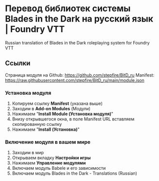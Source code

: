 # Перевод библиотек системы Blades in the Dark на русский язык | Foundry VTT
Russian translation of Blades in the Dark roleplaying system for Foundry VTT
## Ссылки
Страница модуля на Github: https://github.com/stepfire/BitD_ru
Manifest: https://raw.githubusercontent.com/stepfire/BitD_ru/main/module.json
### Установка модуля
1. Копируем ссылку **Manifest** (указана выше)
2. Заходим в **Add-on Modules** (Модули)
3. Нажимаем "**Install Module (Установка модуля)**"
4. Внизу открывшегося окна, в поле Manifest URL вставляем скопированную ссылку
5. Нажимаем "**Install (Установка)**"
### Включение модуля в вашем мире
1. Заходим в мир
2. Открываем вкладку **Настройки игры**
3. Нажимаем **Управление модулями**
4. Включаем модуль Babele и его зависимости
5. Включаем модуль Blades in the Dark - Translations (Russian)
